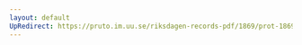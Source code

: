 ```yaml
---
layout: default
UpRedirect: https://pruto.im.uu.se/riksdagen-records-pdf/1869/prot-1869--fk--322.pdf
---
```

